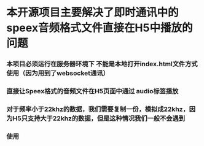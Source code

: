 # 本开源项目主要解决了即时通讯中的speex音频格式文件直接在H5中播放的问题

### 本项目必须运行在服务器环境下 不能是本地打开index.html文件方式使用（因为用到了websocket通讯）

### 直接让Speex格式的音频文件在H5页面中通过 audio标签播放

### 对于频率小于22khz的数据，我们需要复制一份，模拟成22khz，因为H5只支持大于22khz的数据，但是这种情况我们一般不会遇到

### 使用<script>标签引入源码

### 如果你想要在页面中通过写死的形式 静态播放 speex文件 引入后源码在全局顶部调用函数  initAudio()  

### 如果你的<audio>标签中  src属性是动态的，那么请你每次修改src属性前调用函数initAudio()，否则不可以播放speex格式的音频文件

### speex格式音频文件，后缀可能是ogg的，但是任然可以播放

### 本项目不支持任何模块化  禁止在框架中通过 import或者require导入  

### MVVM框架和原生的JS使用方法都是通过script引入，全局调用initAudio函数

### 只能通过script引入，谢谢！ 

# English 

# This open source project addresses the issue of speex audio files being played directly into H5 in instant messaging
### Direct Speex audio files to the audio tag on H5 pages
### For data with frequency less than 22khz, we need to copy it and simulate it as 22khz, because H5 only supports data larger than 22khz, but we will not encounter this kind of situation
### Use <script> tag to introduce source code
### If you want to play the speex file statically on the page by writing it out, call the function initAudio() at the top of the global table
### If the SRC attribute in your <audio> tag is dynamic, call the function initAudio() every time you change the SRC attribute, otherwise you cannot play speex audio files
### speex format audio file, suffix may be ogg, but still playable
### This project does not support any modularity that prohibits imports or require imports from the framework
### Both the MVVM framework and native JS use methods are introduced through script and call initAudio function globally
### Can only be introduced through script, thanks!



